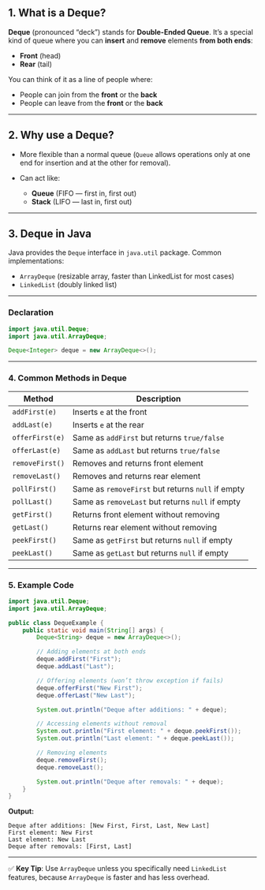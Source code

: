 ## **1. What is a Deque?**

**Deque** (pronounced “deck”) stands for **Double-Ended Queue**.
It’s a special kind of queue where you can **insert** and **remove** elements **from both ends**:

* **Front** (head)
* **Rear** (tail)

You can think of it as a line of people where:

* People can join from the **front** or the **back**
* People can leave from the **front** or the **back**

---

## **2. Why use a Deque?**

* More flexible than a normal queue (`Queue` allows operations only at one end for insertion and at the other for removal).
* Can act like:

  * **Queue** (FIFO — first in, first out)
  * **Stack** (LIFO — last in, first out)

---

## **3. Deque in Java**

Java provides the `Deque` interface in `java.util` package.
Common implementations:

* `ArrayDeque` (resizable array, faster than LinkedList for most cases)
* `LinkedList` (doubly linked list)

---

### **Declaration**

```java
import java.util.Deque;
import java.util.ArrayDeque;

Deque<Integer> deque = new ArrayDeque<>();
```

---

### **4. Common Methods in Deque**

| **Method**      | **Description**                                   |
| --------------- | ------------------------------------------------- |
| `addFirst(e)`   | Inserts `e` at the front                          |
| `addLast(e)`    | Inserts `e` at the rear                           |
| `offerFirst(e)` | Same as `addFirst` but returns `true/false`       |
| `offerLast(e)`  | Same as `addLast` but returns `true/false`        |
| `removeFirst()` | Removes and returns front element                 |
| `removeLast()`  | Removes and returns rear element                  |
| `pollFirst()`   | Same as `removeFirst` but returns `null` if empty |
| `pollLast()`    | Same as `removeLast` but returns `null` if empty  |
| `getFirst()`    | Returns front element without removing            |
| `getLast()`     | Returns rear element without removing             |
| `peekFirst()`   | Same as `getFirst` but returns `null` if empty    |
| `peekLast()`    | Same as `getLast` but returns `null` if empty     |

---

### **5. Example Code**

```java
import java.util.Deque;
import java.util.ArrayDeque;

public class DequeExample {
    public static void main(String[] args) {
        Deque<String> deque = new ArrayDeque<>();

        // Adding elements at both ends
        deque.addFirst("First");
        deque.addLast("Last");

        // Offering elements (won’t throw exception if fails)
        deque.offerFirst("New First");
        deque.offerLast("New Last");

        System.out.println("Deque after additions: " + deque);

        // Accessing elements without removal
        System.out.println("First element: " + deque.peekFirst());
        System.out.println("Last element: " + deque.peekLast());

        // Removing elements
        deque.removeFirst();
        deque.removeLast();

        System.out.println("Deque after removals: " + deque);
    }
}
```

**Output:**

```
Deque after additions: [New First, First, Last, New Last]
First element: New First
Last element: New Last
Deque after removals: [First, Last]
```

---

✅ **Key Tip**: Use `ArrayDeque` unless you specifically need `LinkedList` features, because `ArrayDeque` is faster and has less overhead.